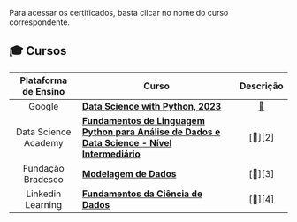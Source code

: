 Para acessar os certificados, basta clicar no nome do curso correspondente.

## 🎓 Cursos

| Plataforma de Ensino |                   Curso                        | Descrição |
| :-------------------:| ---------------------------------------------- | :--------:| 
|     Google           | [**Data Science with Python, 2023**](https://github.com/zSoriano/certificados/blob/main/certificados/data_science_with_python_google.pdf) | [📝][1] |
|     Data Science Academy          | [**Fundamentos de Linguagem Python para Análise de Dados e Data Science - Nível Intermediário**](https://github.com/zSoriano/certificados/blob/main/certificados/certificate-fundamentos-de-linguagem-python-para-analise-de-dados-e-data-science-63eafc3b52d7b4001a07e6f5.pdf)|[📝][2]| 
|     Fundação Bradesco         | [**Modelagem de Dados**](https://github.com/zSoriano/certificados/blob/main/certificados/PrintCertificateContent.aspx.pdf)|[📝][3]| 
|     Linkedin Learning       | [**Fundamentos da Ciência de Dados**](https://github.com/zSoriano/certificados/blob/main/certificados/CertificadoDeConclusao_Fundamentos%20da%20Ciencia%20de%20Dados.pdf)|[📝][4]| 

<!-- -=- # --- REFERÊNCIAS --- # -=- -->
[1]:https://github.com/zSoriano/certificados/blob/main/certificados/Data-Science-Google
